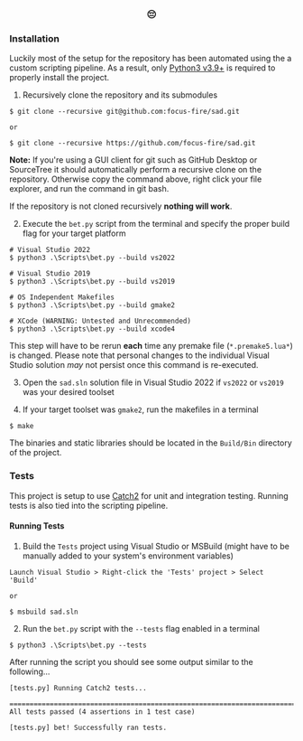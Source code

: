 <h3 align="center">😔</h3> 

### Installation
Luckily most of the setup for the repository has been automated using the a custom scripting pipeline. As a result, only [Python3 v3.9+](https://www.python.org/downloads/) is required to properly install the project.

1. Recursively clone the repository and its submodules

```
$ git clone --recursive git@github.com:focus-fire/sad.git

or

$ git clone --recursive https://github.com/focus-fire/sad.git
```

**Note:** If you're using a GUI client for git such as GitHub Desktop or SourceTree it should automatically perform a recursive clone on the repository. Otherwise copy the command above, right click your file explorer, and run the command in git bash. 

If the repository is not cloned recursively **nothing will work**.

2. Execute the `bet.py` script from the terminal and specify the proper build flag for your target platform 

```
# Visual Studio 2022
$ python3 .\Scripts\bet.py --build vs2022

# Visual Studio 2019
$ python3 .\Scripts\bet.py --build vs2019

# OS Independent Makefiles 
$ python3 .\Scripts\bet.py --build gmake2

# XCode (WARNING: Untested and Unrecommended)
$ python3 .\Scripts\bet.py --build xcode4
```

This step will have to be rerun **each** time any premake file (`*.premake5.lua*`) is changed. Please note that personal changes to the individual Visual Studio solution *may* not persist once this command is re-executed.  

3. Open the `sad.sln` solution file in Visual Studio 2022 if `vs2022` or `vs2019` was your desired toolset

4. If your target toolset was `gmake2`, run the makefiles in a terminal

```
$ make
```

The binaries and static libraries should be located in the `Build/Bin` directory of the project.

### Tests
This project is setup to use [Catch2](https://github.com/catchorg/Catch2) for unit and integration testing. Running tests is also tied into the scripting pipeline.

#### Running Tests

1. Build the `Tests` project using Visual Studio or MSBuild (might have to be manually added to your system's environment variables)

```
Launch Visual Studio > Right-click the 'Tests' project > Select 'Build'

or

$ msbuild sad.sln
```

2. Run the `bet.py` script with the `--tests` flag enabled in a terminal

```
$ python3 .\Scripts\bet.py --tests
```

After running the script you should see some output similar to the following...

```
[tests.py] Running Catch2 tests...

===============================================================================
All tests passed (4 assertions in 1 test case)

[tests.py] bet! Successfully ran tests.
```
